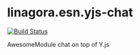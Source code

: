# linagora.esn.yjs-chat

[![Build Status](https://ci.linagora.com/linagora/lgs/openpaas/linagora.esn.yjs-chat/badges/master/build.svg)](https://ci.linagora.com/linagora/lgs/openpaas/linagora.esn.yjs-chat/)

AwesomeModule chat on top of Y.js
